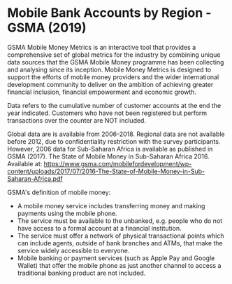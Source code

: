 # Mobile Bank Accounts by Region - GSMA (2019)

GSMA Mobile Money Metrics is an interactive tool that provides a comprehensive set of global metrics for the industry by combining unique data sources that the GSMA Mobile Money programme has been collecting and analysing since its inception. Mobile Money Metrics is designed to support the efforts of mobile money providers and the wider international development community to deliver on the ambition of achieving greater financial inclusion, financial empowerment and economic growth.

Data refers to the cumulative number of customer accounts at the end the year indicated. Customers who have not been registered but perform transactions over the counter are NOT included.

Global data are is available from 2006-2018. Regional data are not available before 2012, due to confidentiality restriction with the survey participants. However, 2006 data for Sub-Saharan Africa is available as published in GSMA (2017). The State of Mobile Money in Sub-Saharan Africa 2016. Available at: https://www.gsma.com/mobilefordevelopment/wp-content/uploads/2017/07/2016-The-State-of-Mobile-Money-in-Sub-Saharan-Africa.pdf

GSMA's definition of mobile money:
- A mobile money service includes transferring money and making payments using the mobile phone. 
- The service must be available to the unbanked, e.g. people who do not have access to a formal account at a financial institution.
- The service must offer a network of physical transactional points which can include agents, outside of bank branches and ATMs, that make the service widely accessible to everyone.
- Mobile banking or payment services (such as Apple Pay and Google Wallet) that offer the mobile phone as just another channel to access a traditional banking product are not included.
